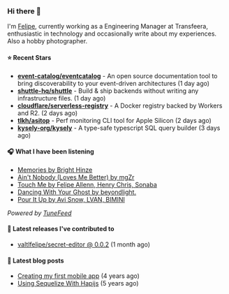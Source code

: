 ### Hi there 👋

I'm [Felipe](https://felipevm.com), currently working as a Engineering Manager at Transfeera, enthusiastic in technology and occasionally write about my experiences. Also a hobby photographer.

#### ⭐ Recent Stars
- **[event-catalog/eventcatalog](https://github.com/event-catalog/eventcatalog)** - An open source documentation tool to bring discoverability to your event-driven architectures  (1 day ago)
- **[shuttle-hq/shuttle](https://github.com/shuttle-hq/shuttle)** - Build &amp; ship backends without writing any infrastructure files. (1 day ago)
- **[cloudflare/serverless-registry](https://github.com/cloudflare/serverless-registry)** - A Docker registry backed by Workers and R2. (2 days ago)
- **[tlkh/asitop](https://github.com/tlkh/asitop)** - Perf monitoring CLI tool for Apple Silicon (2 days ago)
- **[kysely-org/kysely](https://github.com/kysely-org/kysely)** - A type-safe typescript SQL query builder (3 days ago)

#### 🎧 What I have been listening
- [Memories by Bright Hinze](https://open.spotify.com/track/7dza6AfqBSGOf9VxtBhv19)
- [Ain&#39;t Nobody (Loves Me Better) by mgZr](https://open.spotify.com/track/4rk3x5BIDhSoINn8Y3VX3f)
- [Touch Me by Felipe Allenn, Henry Chris, Sonaba](https://open.spotify.com/track/3vm6ZJjtXLzCXq7focO6a8)
- [Dancing With Your Ghost by beyondlight.](https://open.spotify.com/track/05SFJTcTuJkcnwneEYy3WJ)
- [Pour It Up by Avi Snow, LVAN, BIMINI](https://open.spotify.com/track/6zqH5LgRuYXOgXXIsEe522)

_Powered by [TuneFeed](https://tunefeed.app?ref=valtlfelipe-gh-profile)_ 

#### 🚀 Latest releases I've contributed to


- [valtlfelipe/secret-editor @ 0.0.2](https://github.com/valtlfelipe/secret-editor/releases/tag/0.0.2) (1 month ago)

#### 📄 Latest blog posts
- [Creating my first mobile app](https://felipevm.com/posts/creating-my-first-mobile-app/) (4 years ago)
- [Using Sequelize With Hapijs](https://felipevm.com/posts/using-sequelize-with-hapijs/) (5 years ago)
